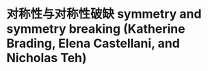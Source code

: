 # 对称性与对称性破缺 symmetry and symmetry breaking (Katherine Brading, Elena Castellani, and Nicholas Teh)

